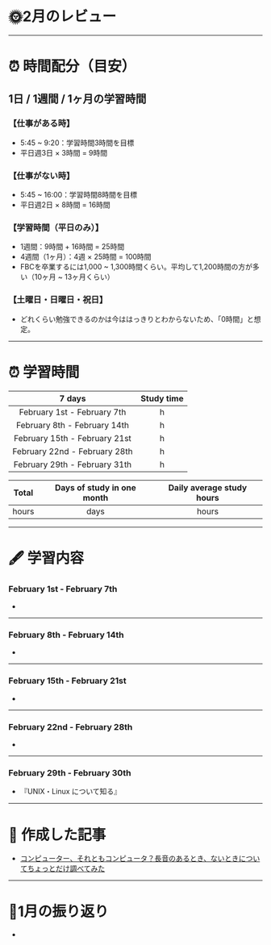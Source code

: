 # 🌞2月のレビュー
---

# ⏰ 時間配分（目安）
## 1日 / 1週間 / 1ヶ月の学習時間
### 【仕事がある時】
- 5:45 ~ 9:20：学習時間3時間を目標
- 平日週3日 × 3時間 = 9時間

### 【仕事がない時】
- 5:45 ~ 16:00：学習時間8時間を目標
- 平日週2日 × 8時間 = 16時間

### 【学習時間（平日のみ）】
- 1週間：9時間 + 16時間 = 25時間
- 4週間（1ヶ月）：4週 × 25時間 = 100時間
- FBCを卒業するには1,000 ~ 1,300時間くらい。平均して1,200時間の方が多い（10ヶ月 ~ 13ヶ月くらい）

### 【土曜日・日曜日・祝日】
- どれくらい勉強できるのかは今ははっきりとわからないため、「0時間」と想定。

---

# ⏰ 学習時間
| 7 days | Study time |
| :---: | :---: |
| February 1st - February 7th |  h |
| February 8th - February 14th |  h |
| February 15th - February 21st |  h |
| February 22nd - February 28th |  h |
| February 29th - February 31th |  h |

| Total | Days of study in one month | Daily average study hours |
| :---: | :---: | :---: |
|  hours |  days |  hours |
---


# 🖋️ 学習内容
### February 1st - February 7th 
- 

---


### February 8th - February 14th
- 
---


### February 15th - February 21st
- 
---


### February 22nd - February 28th
- 
---


### February 29th - February 30th
- 『UNIX・Linux について知る』

---


# 📰 作成した記事
- [コンピューター、それともコンピュータ？長音のあるとき、ないときについてちょっとだけ調べてみた](https://yswengineer.hatenablog.com/entry/2024/01/06/150617)
---


# 🕺1月の振り返り
- 
